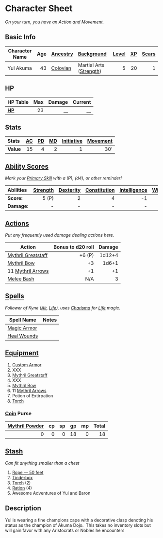 # Character Sheet

*On your turn, you have an [Action](../../../Game%20Procedures/Core%20Procedures/Action.md) and [Movement](../../../Game%20Procedures/Combat/Movement.md).*

## Basic Info

| Character Name | Age | [Ancestry](../../../Player%20Characters/Ancenstries/Ancestry.md)                             | [Background](../../../Player%20Characters/Backgrounds/Background.md)                       | [Level](../../../Player%20Characters/Derived%20Statistics/Level.md) | [XP](../../../Player%20Characters/Derived%20Statistics/Experience%20Points.md) | [Scars](../../../Player%20Characters/Derived%20Statistics/Scars.md) |
| -------------- | --: | :------------------------------------------------------------------------------------------- | :----------------------------------------------------------------------------------------- | ------------------------------------------------------------------: | -----------------------------------------------------------------------------: | ------------------------------------------------------------------: |
| Yul Akuma      |  43 | [Colovian](../../../Player%20Characters/Ancenstries/The%20People%20of%20Mithrinia/Humans.md) | Martial Arts ([Strength](../../../Player%20Characters/The%20Ability%20Scores/Strength.md)) |                                                                   5 |                                                                             20 |                                                                   1 |

## HP

| **HP Table**                                                                | Max | Damage | Current |
| :-------------------------------------------------------------------------- | --: | -----: | ------: |
| **[HP](../../../Player%20Characters/Derived%20Statistics/Hit%20Points.md)** |  23 |     __ |      __ |

## Stats

| Stats     | [AC](../../../Player%20Characters/Derived%20Statistics/Armor%20Class.md) | [PD](../../../Player%20Characters/Derived%20Statistics/Physical%20Defense.md) | [MD](../../../Player%20Characters/Derived%20Statistics/Mental%20Defense.md) | [Initiative](../../../Game%20Procedures/Combat/Initiative.md) | [Movement](../../../Game%20Procedures/Combat/Movement.md) |
| :-------- | -----------------------------------------------------------------------: | ----------------------------------------------------------------------------: | --------------------------------------------------------------------------: | ------------------------------------------------------------: | --------------------------------------------------------: |
| **Value** |                                                                       15 |                                                                             4 |                                                                           2 |                                                             1 |                                                       30' |

## [Ability Scores](../../../Player%20Characters/The%20Ability%20Scores/Ability%20Scores.md)

*Mark your [Primary Skill](../../../Player%20Characters/Backgrounds/Primary%20Skill.md) with a (P), (d4), or other reminder!*

| Abilities   | [Strength](../../../Player%20Characters/The%20Ability%20Scores/Strength.md) | [Dexterity](../../../Player%20Characters/The%20Ability%20Scores/Dexterity.md) | [Constitution](../../../Player%20Characters/The%20Ability%20Scores/Constitution.md) | [Intelligence](../../../Player%20Characters/The%20Ability%20Scores/Intelligence.md) | [Wisdom](../../../Player%20Characters/The%20Ability%20Scores/Wisdom.md)<br> | [Charisma](../../../Player%20Characters/The%20Ability%20Scores/Charisma.md)<br> |
| :---------- | --------------------------------------------------------------------------: | ----------------------------------------------------------------------------: | ----------------------------------------------------------------------------------: | ----------------------------------------------------------------------------------: | --------------------------------------------------------------------------: | ------------------------------------------------------------------------------: |
| **Score:**  |                                                                       5 (P) |                                                                             2 |                                                                                   4 |                                                                                  -1 |                                                                           2 |                                                                               4 |
| **Damage:** |                                                                           - |                                                                             - |                                                                                   - |                                                                                   - |                                                                           - |                                                                               - |

## [Actions](../../../Game%20Procedures/Core%20Procedures/Action.md)

*Put any frequently used damage dealing actions here.*

| Action                                                                                                | Bonus to d20 roll | Damage |
| ----------------------------------------------------------------------------------------------------- | ----------------: | -----: |
| [Mythril Greatstaff](../../../Items%20and%20Gear/Weapons/Melee%20Weapons/Large%20Skilled%20Weapon.md) |            +6 (P) | 1d12+4 |
| [Mythril Bow](../../../Items%20and%20Gear/Weapons/Ranged%20Weapons/Medium%20Bow.md)                   |                +3 |  1d6+1 |
| 11 [Mythril Arrows](../../../Items%20and%20Gear/Weapons/Ammo/Arrow.md)                                |                +1 |     +1 |
| [Melee Bash](../../../Game%20Procedures/Combat/Melee%20Attack.md#Melee%20Bash)                        |               N/A |      3 |

## [Spells](../../../Magic/Spells.md)

*Follower of Kyne ([Air](../../../Magic/Spells/Spell%20Domains/Air.md), [Life](../../../Magic/Spells/Spell%20Domains/Life.md)), uses [Charisma](../../../Player%20Characters/The%20Ability%20Scores/Charisma.md) for [Life](../../../Magic/Spells/Spell%20Domains/Life.md) magic.*

| Spell Name                                                                          | Notes |
| ----------------------------------------------------------------------------------- | ----- |
| [Magic Armor](../../../Magic/Spells/Spells%20by%20Level/Level%201/Magic%20Armor.md) |       |
| [Heal Wounds](../../../Magic/Spells/Spells%20by%20Level/Level%201/Heal%20Wounds.md) |       |

## [Equipment](../../../Player%20Characters/Derived%20Statistics/Equipment.md)

1. [Custom Armor](../../../Items%20and%20Gear/Armor/Silvered%20Armor/Silver%20Plate%20Armor.md)
2. XXX
3. [Mythril Greatstaff](../../../Items%20and%20Gear/Weapons/Melee%20Weapons/Large%20Skilled%20Weapon.md)
4. XXX
5. [Mythril Bow](../../../Items%20and%20Gear/Weapons/Ranged%20Weapons/Medium%20Bow.md)
6. 11 [Mythril Arrows](../../../Items%20and%20Gear/Weapons/Ammo/Arrow.md)
7. Potion of Extirpation
8. [Torch](../../../Items%20and%20Gear/Gear/1%20Coin/Torch.md)

### [Coin](../../Economy/Coins.md) Purse

| [Mythril Powder](../../../Magic/Spellcasting/Mythril.md) |  cp |  sp |  gp |  mp | Total |
| -------------------------------------------------------: | --: | --: | --: | --: | ----: |
|                                                        0 |   0 |   0 |  18 |   0 |    18 |

## [Stash](../../../Player%20Characters/Derived%20Statistics/Stash.md)

*Can fit anything smaller than a chest*

1. [Rope — 50 feet](../../../Items%20and%20Gear/Gear/50%20Coins/Rope%20—%2050%20feet.md)
2. [Tinderbox](../../../Items%20and%20Gear/Gear/10%20Coins/Tinderbox.md)
3. [Torch](../../../Items%20and%20Gear/Gear/1%20Coin/Torch.md) (2)
4. [Ration](../../../Items%20and%20Gear/Gear/1%20Coin/Ration.md) (4)
5. Awesome Adventures of Yul and Baron

## Description

Yul is wearing a fine champions cape with a decorative clasp denoting his status as the champion of Akuma Dojo.  This takes no inventory slots but will gain favor with any Aristocrats or Nobles he encounters
